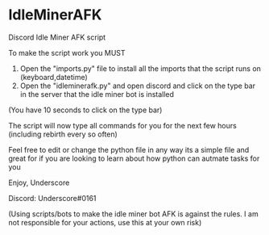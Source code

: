 # IdleMinerAFK
Discord Idle Miner AFK script

To make the script work you MUST
1. Open the "imports.py" file to install all the imports that the script runs on (keyboard,datetime)
2. Open the "idleminerafk.py" and open discord and click on the type bar in the server that the idle miner bot is installed

(You have 10 seconds to click on the type bar)

The script will now type all commands for you for the next few hours (including rebirth every so often)

Feel free to edit or change the python file in any way its a simple file and great for if you are looking to learn about how python can autmate tasks for you


Enjoy,
      Underscore
      
   Discord: Underscore#0161

(Using scripts/bots to make the idle miner bot AFK is against the rules. I am not responsible for your actions, use this at your own risk)
